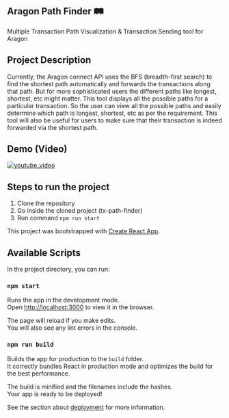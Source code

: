 ## Aragon Path Finder 🛤
Multiple Transaction Path Visualization & Transaction Sending tool for Aragon 
<br> 

## Project Description
Currently, the Aragon connect API uses the BFS (breadth-first search) to find the shortest path automatically and forwards the transactions along that path. But for more sophisticated users the different paths like longest, shortest, etc might matter. This tool displays all the possible paths for a particular transaction. So the user can view all the possible paths and easily determine which path is longest, shortest, etc as per the requirement. This tool will also be useful for users to make sure that their transaction is indeed forwarded via the shortest path.
<br>

## Demo (Video)
[![youtube_video](https://img.youtube.com/vi/522-Q7si35w/0.jpg)](https://youtu.be/522-Q7si35w) 
<br> 

## Steps to run the project
1. Clone the repository
2. Go inside the cloned project (tx-path-finder) 
3. Run command `npm run start`

This project was bootstrapped with [Create React App](https://github.com/facebook/create-react-app).

## Available Scripts

In the project directory, you can run:

### `npm start`

Runs the app in the development mode.<br />
Open [http://localhost:3000](http://localhost:3000) to view it in the browser.

The page will reload if you make edits.<br />
You will also see any lint errors in the console.

### `npm run build`

Builds the app for production to the `build` folder.<br />
It correctly bundles React in production mode and optimizes the build for the best performance.

The build is minified and the filenames include the hashes.<br />
Your app is ready to be deployed!

See the section about [deployment](https://facebook.github.io/create-react-app/docs/deployment) for more information.

